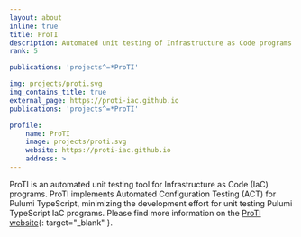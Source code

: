 ```yaml
---
layout: about
inline: true
title: ProTI
description: Automated unit testing of Infrastructure as Code programs.
rank: 5

publications: 'projects^=*ProTI'

img: projects/proti.svg
img_contains_title: true
external_page: https://proti-iac.github.io
publications: 'projects^=*ProTI'

profile:
    name: ProTI
    image: projects/proti.svg
    website: https://proti-iac.github.io
    address: >
---
```


ProTI is an automated unit testing tool for Infrastructure as Code (IaC) programs. ProTI implements Automated Configuration Testing (ACT) for Pulumi TypeScript, minimizing the development effort for unit testing Pulumi TypeScript IaC programs. Please find more information on the [ProTI website](https://proti-iac.github.io){: target="_blank" }.

